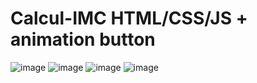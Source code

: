 # Calcul-IMC HTML/CSS/JS + animation button 
![image](https://github.com/Maxime-poivre/Calcul-IMC/assets/135856955/f56fa088-bcac-41e9-aad8-bfc6ad632b82)
![image](https://github.com/Maxime-poivre/Calcul-IMC/assets/135856955/5087bf01-fe82-4d7b-9772-e5b093b479ce)
![image](https://github.com/Maxime-poivre/Calcul-IMC/assets/135856955/3a72eb4b-e041-435d-b671-9ccd14ba6cd9)
![image](https://github.com/Maxime-poivre/Calcul-IMC/assets/135856955/0e38c45c-91f3-45e2-ab6a-6f3b8cea4d6e)
